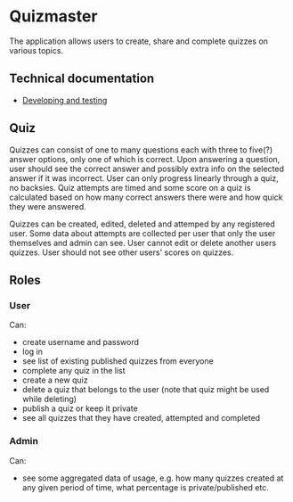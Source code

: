 # Quizmaster

The application allows users to create, share and complete quizzes on various topics.

## Technical documentation

 - [Developing and testing](docs/Howto.md)

## Quiz

Quizzes can consist of one to many questions each with three to five(?) answer options, only one of which is correct. Upon answering a question, user should see the correct answer and possibly extra info on the selected answer if it was incorrect. User can only progress linearly through a quiz, no backsies. Quiz attempts are timed and some score on a quiz is calculated based on how many correct answers there were and how quick they were answered.

Quizzes can be created, edited, deleted and attemped by any registered user. Some data about attempts are collected per user that only the user themselves and admin can see. User cannot edit or delete another users quizzes. User should not see other users' scores on quizzes.

## Roles

### User

Can:
  - create username and password
  - log in
  - see list of existing published quizzes from everyone
  - complete any quiz in the list
  - create a new quiz
  - delete a quiz that belongs to the user (note that quiz might be used while deleting)
  - publish a quiz or keep it private
  - see all quizzes that they have created, attempted and completed

### Admin

Can:
 - see some aggregated data of usage, e.g. how many quizzes created at any given period of time, what percentage is private/published etc.
